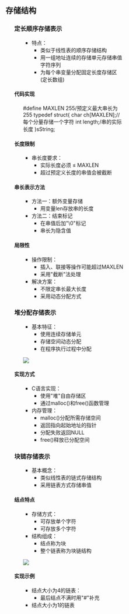 <div style="float: left; width: 64%; padding: 1%;">

## 存储结构  

<ul>

### 定长顺序存储表示  

<ul>

- 特点：
  - 类似于线性表的顺序存储结构
  - 用一组地址连续的存储单元存储串值字符序列
  - 为每个串变量分配固定长度存储区(定长数组)

</ul>

#### 代码实现

<ul>

#define MAXLEN 255/预定义最大串长为255
typedef struct{ 
    char ch[MAXLEN];//每个分量存储一个字符
    int length;/串的实际长度
)sString;  

</ul>

#### 长度限制

<ul>

- 串长度要求：
  - 实际长度必须 ≤ MAXLEN
  - 超过预定义长度的串值会被截断

</ul>

#### 串长表示方法

<ul>

- 方法一：额外变量存储
  - 用变量len存放串的长度
- 方法二：结束标记
  - 在串值后加"\0"标记
  - 串长为隐含值

</ul>

#### 局限性

<ul>

- 操作限制：
  - 插入、联接等操作可能超过MAXLEN
  - 采用"截断"法处理
- 解决方案：
  - 不限定串长最大长度
  - 采用动态分配方式

</ul>

### 堆分配存储表示  

<ul>

- 基本特征：
  - 使用连续存储单元
  - 存储空间动态分配
  - 在程序执行过程中分配

![](https://cdn-mineru.openxlab.org.cn/model-mineru/prod/f872b2bd2b132f3ab95a92fe5e40c026db9b3e63ed13be51fbf161f5c6c88850.jpg)  

</ul>

#### 实现方式

<ul>

- C语言实现：
  - 使用"堆"自由存储区
  - 通过malloc()和free()函数管理
- 内存管理：
  - malloc()分配所需存储空间
  - 返回指向起始地址的指针
  - 分配失败返回NULL
  - free()释放已分配空间

</ul>

### 块链存储表示  

<ul>

- 基本概念：
  - 类似线性表的链式存储结构
  - 采用链表方式存储串值

</ul>

#### 结点特点

<ul>

- 存储方式：
  - 可存放单个字符
  - 可存放多个字符
- 结构组成：
  - 结点称为块
  - 整个链表称为块链结构

![](https://cdn-mineru.openxlab.org.cn/model-mineru/prod/56cc1c53a1bb3c19c28d76a784be4cbd4669057a969be98f64ffd7f9effa73a8.jpg)  

</ul>

#### 实现示例

<ul>

- 结点大小为4的链表：
  - 最后结点不满时用"#"补充
- 结点大小为1的链表

</ul>
</div>
<div style="float: right; width: 26%; padding: 1%;">

</div>
<div style="clear: both;"></div>
